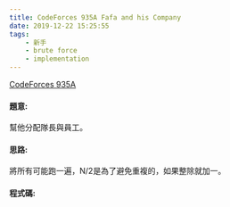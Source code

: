 ```yaml
---
title: CodeForces 935A Fafa and his Company
date: 2019-12-22 15:25:55
tags:
    - 新手
    - brute force
    - implementation
---
```

[CodeForces 935A](http://codeforces.com/problemset/problem/935/A)
<!-- more -->

#### 題意:
幫他分配隊長與員工。

#### 思路:
將所有可能跑一遍，N/2是為了避免重複的，如果整除就加一。
#### 程式碼:
<script src="https://gist.github.com/Daviswww/89bfbf21e4fe103a9426a9abd6fb26a9.js"></script>